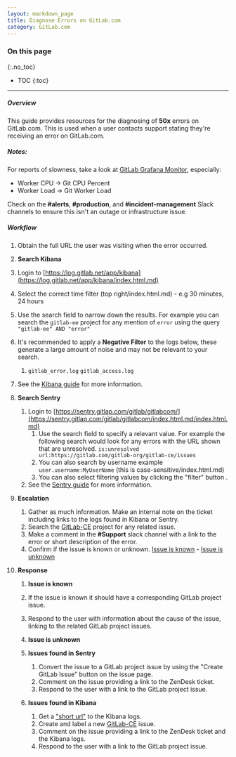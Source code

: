 ```yaml
---
layout: markdown_page
title: Diagnose Errors on GitLab.com
category: GitLab.com
---
```


### On this page
{:.no_toc}

- TOC
{:toc}

----

##### Overview
This guide provides resources for the diagnosing of **50x** errors on GitLab.com. 
This is used when a user contacts support stating they're receiving an error on GitLab.com.

##### Notes:
For reports of slowness, take a look at [GitLab Grafana Monitor](https://dashboards.gitlab.net/dashboard/db/fleet-overview?refresh=5m&orgId=1/index.html.md), especially:
* Worker CPU -> Git CPU Percent
* Worker Load -> Git Worker Load

Check on the **#alerts**, **#production**, and **#incident-management** Slack channels to ensure this isn't an outage or infrastructure issue.

##### Workflow

1. Obtain the full URL the user was visiting when the error occurred. 

1. **Search Kibana**
  1. Login to [https://log.gitlab.net/app/kibana](https://log.gitlab.net/app/kibana/index.html.md)
  1. Select the correct time filter (top right/index.html.md) - e.g 30 minutes, 24 hours
  1. Use the search field to narrow down the results. For example you can search the `gitlab-ee` project for any mention of `error` using the query `"gitlab-ee" AND "error"`
  1. It's recommended to apply a **Negative Filter** to the logs below, these generate a large amount of noise and may not be relevant to your search.
     1. `gitlab_error.log` `gitlab_access.log` 
  1. See the [Kibana guide](https://www.elastic.co/guide/en/kibana/current/discover.html/index.html.md) for more information.

1. **Search Sentry**
    1. Login to [https://sentry.gitlap.com/gitlab/gitlabcom/](https://sentry.gitlap.com/gitlab/gitlabcom/index.html.md/index.html.md)
       1. Use the search field to specify a relevant value. For example the following search would look for any errors with the URL shown that are unresolved. `is:unresolved url:https://gitlab.com/gitlab-org/gitlab-ce/issues `
       2. You can also search by username example `user.username:MyUserName` (this is case-sensitive/index.html.md)  
       1. You can also select filtering values by clicking the "filter" button .
    1. See the [Sentry guide](https://docs.getsentry.com/hosted/learn/search/index.html.md/index.html.md) for more information.

1. **Escalation** 
   1. Gather as much information. Make an internal note on the ticket including links to the logs found in Kibana or Sentry. 
   1. Search the [GitLab-CE](https://gitlab.com/gitlab-org/gitlab-ce/index.html.md) project for any related issue.
   1. Make a comment in the **#Support** slack channel with a link to the error or short description of the error.
   1. Confirm if the issue is known or unknown. [Issue is known](#issue-is-known/index.html.md) - [Issue is unknown](#issue-is-unknown/index.html.md)

1. **Response**
   1. **Issue is known**
     1. If the issue is known it should have a corresponding GitLab project issue. 
     1. Respond to the user with information about the cause of the issue, linking to the related GitLab project issues.
        
   1. **Issue is unknown**
     1. **Issues found in Sentry**
         1. Convert the issue to a GitLab project issue by using the "Create GitLab Issue" button on the issue page.
         1. Comment on the issue providing a link to the ZenDesk ticket.
         1. Respond to the user with a link to the GitLab project issue.
     1. **Issues found in Kibana**
         1. Get a ["short url"](https://www.elastic.co/guide/en/kibana/3.0/sharing-dashboards.html/index.html.md) to the Kibana logs.
         1. Create and label a new [GitLab-CE](https://gitlab.com/gitlab-org/gitlab-ce/index.html.md) issue.
         1. Comment on the issue providing a link to the ZenDesk ticket and the Kibana logs.
         1. Respond to the user with a link to the GitLab project issue.
